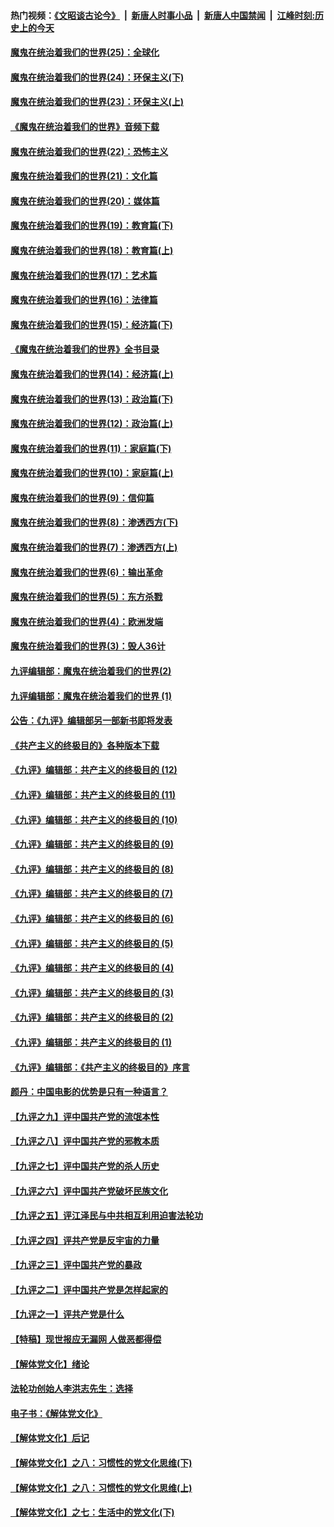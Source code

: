 #### 热门视频：[《文昭谈古论今》](https://github.com/gfw-breaker/wenzhao/blob/master/README.md?t=11070633) &nbsp;|&nbsp; [新唐人时事小品](https://github.com/gfw-breaker/ntdtv-comedy/blob/master/README.md?t=11070633) &nbsp;|&nbsp; [新唐人中国禁闻](https://github.com/gfw-breaker/ntdtv-news/blob/master/README.md?t=11070633) &nbsp;|&nbsp; [江峰时刻:历史上的今天](https://github.com/gfw-breaker/today-in-history/blob/master/README.md?t=11070633) 

#### [魔鬼在统治着我们的世界(25)：全球化](../pages/nsc422/n10788205.md?t=11070633) 

#### [魔鬼在统治着我们的世界(24)：环保主义(下)](../pages/nsc422/n10695307.md?t=11070633) 

#### [魔鬼在统治着我们的世界(23)：环保主义(上)](../pages/nsc422/n10688613.md?t=11070633) 

#### [《魔鬼在统治着我们的世界》音频下载](../pages/nsc422/n10635553.md?t=11070633) 

#### [魔鬼在统治着我们的世界(22)：恐怖主义](../pages/nsc422/n10614727.md?t=11070633) 

#### [魔鬼在统治着我们的世界(21)：文化篇](../pages/nsc422/n10597706.md?t=11070633) 

#### [魔鬼在统治着我们的世界(20)：媒体篇](../pages/nsc422/n10586579.md?t=11070633) 

#### [魔鬼在统治着我们的世界(19)：教育篇(下)](../pages/nsc422/n10564808.md?t=11070633) 

#### [魔鬼在统治着我们的世界(18)：教育篇(上)](../pages/nsc422/n10526970.md?t=11070633) 

#### [魔鬼在统治着我们的世界(17)：艺术篇](../pages/nsc422/n10499093.md?t=11070633) 

#### [魔鬼在统治着我们的世界(16)：法律篇](../pages/nsc422/n10485969.md?t=11070633) 

#### [魔鬼在统治着我们的世界(15)：经济篇(下)](../pages/nsc422/n10469975.md?t=11070633) 

#### [《魔鬼在统治着我们的世界》全书目录](../pages/nsc422/n10464261.md?t=11070633) 

#### [魔鬼在统治着我们的世界(14)：经济篇(上)](../pages/nsc422/n10457370.md?t=11070633) 

#### [魔鬼在统治着我们的世界(13)：政治篇(下)](../pages/nsc422/n10448270.md?t=11070633) 

#### [魔鬼在统治着我们的世界(12)：政治篇(上)](../pages/nsc422/n10444576.md?t=11070633) 

#### [魔鬼在统治着我们的世界(11)：家庭篇(下)](../pages/nsc422/n10440961.md?t=11070633) 

#### [魔鬼在统治着我们的世界(10)：家庭篇(上)](../pages/nsc422/n10435448.md?t=11070633) 

#### [魔鬼在统治着我们的世界(9)：信仰篇](../pages/nsc422/n10432159.md?t=11070633) 

#### [魔鬼在统治着我们的世界(8)：渗透西方(下)](../pages/nsc422/n10429603.md?t=11070633) 

#### [魔鬼在统治着我们的世界(7)：渗透西方(上)](../pages/nsc422/n10426013.md?t=11070633) 

#### [魔鬼在统治着我们的世界(6)：输出革命](../pages/nsc422/n10421536.md?t=11070633) 

#### [魔鬼在统治着我们的世界(5)：东方杀戮](../pages/nsc422/n10417707.md?t=11070633) 

#### [魔鬼在统治着我们的世界(4)：欧洲发端](../pages/nsc422/n10414890.md?t=11070633) 

#### [魔鬼在统治着我们的世界(3)：毁人36计](../pages/nsc422/n10411583.md?t=11070633) 

#### [九评编辑部：魔鬼在统治着我们的世界(2)](../pages/nsc422/n10410036.md?t=11070633) 

#### [九评编辑部：魔鬼在统治着我们的世界 (1)](../pages/nsc422/n10406825.md?t=11070633) 

#### [公告：《九评》编辑部另一部新书即将发表](../pages/nsc422/n10405104.md?t=11070633) 

#### [《共产主义的终极目的》各种版本下载](../pages/nsc422/n10022138.md?t=11070633) 

#### [《九评》编辑部：共产主义的终极目的 (12)](../pages/nsc422/n9933272.md?t=11070633) 

#### [《九评》编辑部：共产主义的终极目的 (11)](../pages/nsc422/n9924973.md?t=11070633) 

#### [《九评》编辑部：共产主义的终极目的 (10)](../pages/nsc422/n9920883.md?t=11070633) 

#### [《九评》编辑部：共产主义的终极目的 (9)](../pages/nsc422/n9916363.md?t=11070633) 

#### [《九评》编辑部：共产主义的终极目的 (8)](../pages/nsc422/n9912488.md?t=11070633) 

#### [《九评》编辑部：共产主义的终极目的 (7)](../pages/nsc422/n9901176.md?t=11070633) 

#### [《九评》编辑部：共产主义的终极目的 (6)](../pages/nsc422/n9899359.md?t=11070633) 

#### [《九评》编辑部：共产主义的终极目的 (5)](../pages/nsc422/n9893174.md?t=11070633) 

#### [《九评》编辑部：共产主义的终极目的 (4)](../pages/nsc422/n9891246.md?t=11070633) 

#### [《九评》编辑部：共产主义的终极目的 (3)](../pages/nsc422/n9879879.md?t=11070633) 

#### [《九评》编辑部：共产主义的终极目的 (2)](../pages/nsc422/n9876205.md?t=11070633) 

#### [《九评》编辑部：共产主义的终极目的 (1)](../pages/nsc422/n9865857.md?t=11070633) 

#### [《九评》编辑部：《共产主义的终极目的》序言](../pages/nsc422/n9862666.md?t=11070633) 

#### [颜丹：中国电影的优势是只有一种语言？](../pages/nsc422/n9583062.md?t=11070633) 

#### [【九评之九】评中国共产党的流氓本性](../pages/nsc422/n737542.md?t=11070633) 

#### [【九评之八】评中国共产党的邪教本质](../pages/nsc422/n735942.md?t=11070633) 

#### [【九评之七】评中国共产党的杀人历史](../pages/nsc422/n733806.md?t=11070633) 

#### [【九评之六】评中国共产党破坏民族文化](../pages/nsc422/n731667.md?t=11070633) 

#### [【九评之五】评江泽民与中共相互利用迫害法轮功](../pages/nsc422/n730058.md?t=11070633) 

#### [【九评之四】评共产党是反宇宙的力量](../pages/nsc422/n727814.md?t=11070633) 

#### [【九评之三】评中国共产党的暴政](../pages/nsc422/n725597.md?t=11070633) 

#### [【九评之二】评中国共产党是怎样起家的](../pages/nsc422/n723946.md?t=11070633) 

#### [【九评之一】评共产党是什么](../pages/nsc422/n722529.md?t=11070633) 

#### [【特稿】现世报应无漏网 人做恶都得偿](../pages/nsc422/n4215167.md?t=11070633) 

#### [【解体党文化】绪论](../pages/nsc422/n1449356.md?t=11070633) 

#### [法轮功创始人李洪志先生：选择](../pages/nsc422/n3580738.md?t=11070633) 

#### [电子书：《解体党文化》](../pages/nsc422/n1573484.md?t=11070633) 

#### [【解体党文化】后记](../pages/nsc422/n1531999.md?t=11070633) 

#### [【解体党文化】之八：习惯性的党文化思维(下)](../pages/nsc422/n1526477.md?t=11070633) 

#### [【解体党文化】之八：习惯性的党文化思维(上)](../pages/nsc422/n1520631.md?t=11070633) 

#### [【解体党文化】之七：生活中的党文化(下)](../pages/nsc422/n1513446.md?t=11070633) 


